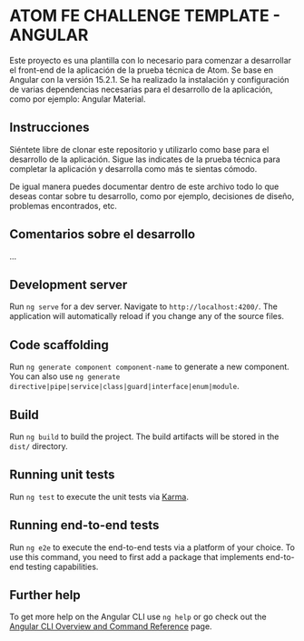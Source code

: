 # ATOM FE CHALLENGE TEMPLATE - ANGULAR

Este proyecto es una plantilla con lo necesario para comenzar a desarrollar el front-end de la aplicación de la prueba técnica de Atom. Se base en Angular con la versión 15.2.1.
Se ha realizado la instalación y configuración de varias dependencias necesarias para el desarrollo de la aplicación, como por ejemplo: Angular Material.

## Instrucciones
Siéntete libre de clonar este repositorio y utilizarlo como base para el desarrollo de la aplicación. Sigue las indicates de la prueba técnica para completar la aplicación y desarrolla como más te sientas cómodo.

De igual manera puedes documentar dentro de este archivo todo lo que deseas contar sobre tu desarrollo, como por ejemplo, decisiones de diseño, problemas encontrados, etc.

## Comentarios sobre el desarrollo
...

## Development server

Run `ng serve` for a dev server. Navigate to `http://localhost:4200/`. The application will automatically reload if you change any of the source files.

## Code scaffolding

Run `ng generate component component-name` to generate a new component. You can also use `ng generate directive|pipe|service|class|guard|interface|enum|module`.

## Build

Run `ng build` to build the project. The build artifacts will be stored in the `dist/` directory.

## Running unit tests

Run `ng test` to execute the unit tests via [Karma](https://karma-runner.github.io).

## Running end-to-end tests

Run `ng e2e` to execute the end-to-end tests via a platform of your choice. To use this command, you need to first add a package that implements end-to-end testing capabilities.

## Further help

To get more help on the Angular CLI use `ng help` or go check out the [Angular CLI Overview and Command Reference](https://angular.io/cli) page.
